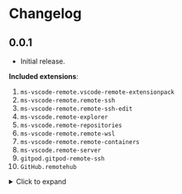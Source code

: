 # Changelog

## 0.0.1

- Initial release.

**Included extensions**:

1. `ms-vscode-remote.vscode-remote-extensionpack`
1. `ms-vscode-remote.remote-ssh`
1. `ms-vscode-remote.remote-ssh-edit`
1. `ms-vscode.remote-explorer`
1. `ms-vscode.remote-repositories`
1. `ms-vscode-remote.remote-wsl`
1. `ms-vscode-remote.remote-containers`
1. `ms-vscode.remote-server`
1. `gitpod.gitpod-remote-ssh`
1. `GitHub.remotehub`

<details>
<summary>Click to expand</summary>
<p>

```sh
ms-vscode-remote.vscode-remote-extensionpack
ms-vscode-remote.remote-ssh
ms-vscode-remote.remote-ssh-edit
ms-vscode.remote-explorer
ms-vscode.remote-repositories
ms-vscode-remote.remote-wsl
ms-vscode-remote.remote-containers
ms-vscode.remote-server
gitpod.gitpod-remote-ssh
GitHub.remotehub
```

</p>
</details>
